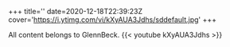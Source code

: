 +++
title=''
date=2020-12-18T22:39:23Z
cover='https://i.ytimg.com/vi/kXyAUA3Jdhs/sddefault.jpg'
+++

All content belongs to GlennBeck.
{{< youtube kXyAUA3Jdhs >}}
